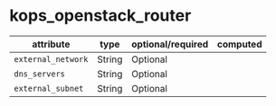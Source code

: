 # kops_openstack_router

| attribute | type | optional/required | computed |
| --- | --- | --- | --- |
| `external_network` | String | Optional |  |
| `dns_servers` | String | Optional |  |
| `external_subnet` | String | Optional |  |
